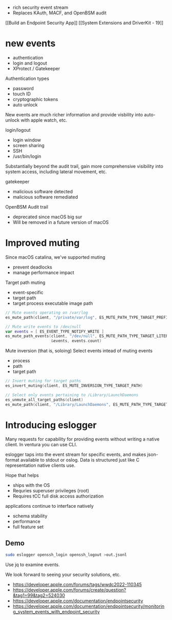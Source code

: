 * rich security event stream
* Replaces KAuth, MACF, and OpenBSM audit

[[Build an Endpoint Security App]]
[[System Extensions and DriverKit - 19]]

# new events
* authentication
* login and logout
* XProtect / Gatekeeper

Authentication types
* password
* touch ID 
* cryptographic tokens
* auto unlock

New events are much richer information and provide visbility into auto-unlock with apple watch, etc.

login/logout
* login window
* screen sharing
* SSH
* /usr/bin/login

Substantially beyond the audit trail, gain more comprehensive visibility into system access, including lateral movement, etc.

gatekeeper
* malicious software detected
* malicious software remediated

OpenBSM Audit trail
* deprecated since macOS big sur
* Will be removed in a future version of macOS

# Improved muting
Since macOS catalina, we've supported muting 

* prevent deadlocks
* manage performance impact

Target path muting
* event-specific
* target path
* target process executable image path
```swift
// Mute events operating on /var/log
es_mute_path(client, "/private/var/log", ES_MUTE_PATH_TYPE_TARGET_PREFIX)

// Mute write events to /dev/null
var events = [ ES_EVENT_TYPE_NOTIFY_WRITE ]
es_mute_path_events(client, "/dev/null", ES_MUTE_PATH_TYPE_TARGET_LITERAL,
                    &events, events.count)
```

Mute inversion (that is, soloing)
Select events intead of muting events
* process
* path
* target path

```swift
// Invert muting for target paths
es_invert_muting(client, ES_MUTE_INVERSION_TYPE_TARGET_PATH)

// Select only events pertaining to /Library/LaunchDaemons
es_unmute_all_target_paths(client)
es_mute_path(client, "/Library/LaunchDaemons", ES_MUTE_PATH_TYPE_TARGET_PREFIX)
```

# Introducing eslogger
Many requests for capability for providing events without writing a native client.  In ventura you can use CLI.

eslogger taps into the event stream for specific events, and makes json-format available to stdout or oslog.  Data is structured just like C representation native clients use.

Hope that helps

* ships with the OS
* Requries superuser privileges (root)
* Requires tCC full disk access authorization

applications continue to interface natively
* schema stability
* performance
* full feature set

## Demo

```bash
sudo eslogger openssh_login openssh_logout >out.jsonl
```

Use jq to examine events.

We look forward to seeing your security solutions, etc.
* https://developer.apple.com/forums/tags/wwdc2022-110345
* https://developer.apple.com/forums/create/question?&tag1=99&tag2=524030
* https://developer.apple.com/documentation/endpointsecurity
* https://developer.apple.com/documentation/endpointsecurity/monitoring_system_events_with_endpoint_security
